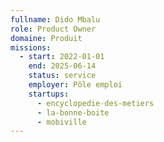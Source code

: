 ```yaml
---
fullname: Dido Mbalu
role: Product Owner
domaine: Produit
missions:
  - start: 2022-01-01
    end: 2025-06-14
    status: service
    employer: Pôle emploi
    startups:
      - encyclopedie-des-metiers
      - la-bonne-boite
      - mobiville
---
```


